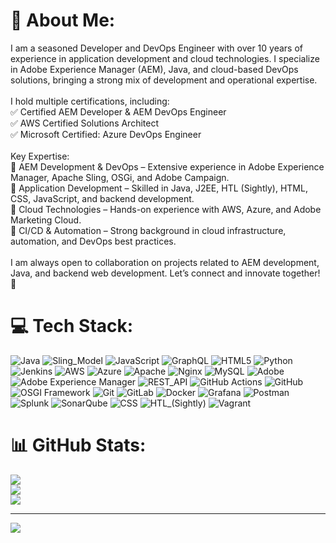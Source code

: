 # 💫 About Me:
I am a seasoned Developer and DevOps Engineer with over 10 years of experience in application development and cloud technologies. I specialize in Adobe Experience Manager (AEM), Java, and cloud-based DevOps solutions, bringing a strong mix of development and operational expertise.<br><br>I hold multiple certifications, including:<br>✅ Certified AEM Developer & AEM DevOps Engineer<br>✅ AWS Certified Solutions Architect<br>✅ Microsoft Certified: Azure DevOps Engineer<br><br>Key Expertise:<br>🔹 AEM Development & DevOps – Extensive experience in Adobe Experience Manager, Apache Sling, OSGi, and Adobe Campaign.<br>🔹 Application Development – Skilled in Java, J2EE, HTL (Sightly), HTML, CSS, JavaScript, and backend development.<br>🔹 Cloud Technologies – Hands-on experience with AWS, Azure, and Adobe Marketing Cloud.<br>🔹 CI/CD & Automation – Strong background in cloud infrastructure, automation, and DevOps best practices.<br><br>I am always open to collaboration on projects related to AEM development, Java, and backend web development. Let’s connect and innovate together! 🚀


# 💻 Tech Stack:
![Java](https://img.shields.io/badge/java-%23ED8B00.svg?style=for-the-badge&logo=openjdk&logoColor=white)  ![Sling_Model](https://img.shields.io/badge/Sling_Model-%23323330.svg?style=for-the-badge&logo=Sling_Model&logoColor=%23F7DF1E) ![JavaScript](https://img.shields.io/badge/javascript-%23323330.svg?style=for-the-badge&logo=javascript&logoColor=%23F7DF1E) ![GraphQL](https://img.shields.io/badge/-GraphQL-E10098?style=for-the-badge&logo=graphql&logoColor=white) ![HTML5](https://img.shields.io/badge/html5-%23E34F26.svg?style=for-the-badge&logo=html5&logoColor=white) ![Python](https://img.shields.io/badge/python-3670A0?style=for-the-badge&logo=python&logoColor=ffdd54) ![Jenkins](https://img.shields.io/badge/jenkins-%232C5263.svg?style=for-the-badge&logo=jenkins&logoColor=white) ![AWS](https://img.shields.io/badge/AWS-%23FF9900.svg?style=for-the-badge&logo=amazon-aws&logoColor=white) ![Azure](https://img.shields.io/badge/azure-%230072C6.svg?style=for-the-badge&logo=microsoftazure&logoColor=white) ![Apache](https://img.shields.io/badge/apache-%23D42029.svg?style=for-the-badge&logo=apache&logoColor=white) ![Nginx](https://img.shields.io/badge/nginx-%23009639.svg?style=for-the-badge&logo=nginx&logoColor=white) ![MySQL](https://img.shields.io/badge/mysql-4479A1.svg?style=for-the-badge&logo=mysql&logoColor=white) ![Adobe](https://img.shields.io/badge/adobe-%23FF0000.svg?style=for-the-badge&logo=adobe&logoColor=white) ![Adobe Experience Manager](https://img.shields.io/badge/Adobe%20Experience%20Manager-DA1F26.svg?style=for-the-badge&logo=Adobe%20Experience%20Manager&logoColor=white) ![REST_API](https://img.shields.io/badge/rest_api%20-%23181717.svg?style=for-the-badge&logo=rest_api&logoColor=white) ![GitHub Actions](https://img.shields.io/badge/github%20actions-%232671E5.svg?style=for-the-badge&logo=githubactions&logoColor=white) ![GitHub](https://img.shields.io/badge/github-%23121011.svg?style=for-the-badge&logo=github&logoColor=white) ![OSGI Framework](https://img.shields.io/badge/OSGI_Framework-34495E?style=for-the-badge&logo=OSGI_Framework&logoColor=5D9425) ![Git](https://img.shields.io/badge/git-%23F05033.svg?style=for-the-badge&logo=git&logoColor=white) ![GitLab](https://img.shields.io/badge/gitlab-%23181717.svg?style=for-the-badge&logo=gitlab&logoColor=white) ![Docker](https://img.shields.io/badge/docker-%230db7ed.svg?style=for-the-badge&logo=docker&logoColor=white) ![Grafana](https://img.shields.io/badge/grafana-%23F46800.svg?style=for-the-badge&logo=grafana&logoColor=white) ![Postman](https://img.shields.io/badge/Postman-FF6C37?style=for-the-badge&logo=postman&logoColor=white) ![Splunk](https://img.shields.io/badge/splunk-%23000000.svg?style=for-the-badge&logo=splunk&logoColor=white) ![SonarQube](https://img.shields.io/badge/SonarQube-black?style=for-the-badge&logo=sonarqube&logoColor=4E9BCD) ![CSS](https://img.shields.io/badge/CSS-%23000000.svg?style=for-the-badge&logo=CSS&logoColor=white) ![HTL_(Sightly)](https://img.shields.io/badge/HTL_(Sightly)-%23000000.svg?style=for-the-badge&logo=HTL_(Sightly)_&logoColor=white) ![Vagrant](https://img.shields.io/badge/vagrant-%231563FF.svg?style=for-the-badge&logo=vagrant&logoColor=white)
# 📊 GitHub Stats:
![](https://github-readme-stats.vercel.app/api?username=PhonenixT&theme=dark&hide_border=false&include_all_commits=false&count_private=false)<br/>
![](https://github-readme-streak-stats.herokuapp.com/?user=PhonenixT&theme=dark&hide_border=false)<br/>
![](https://github-readme-stats.vercel.app/api/top-langs/?username=PhonenixT&theme=dark&hide_border=false&include_all_commits=false&count_private=false&layout=compact)

---
[![](https://visitcount.itsvg.in/api?id=PhonenixT&icon=0&color=0)](https://visitcount.itsvg.in)

<!-- Proudly created with GPRM ( https://gprm.itsvg.in ) -->
